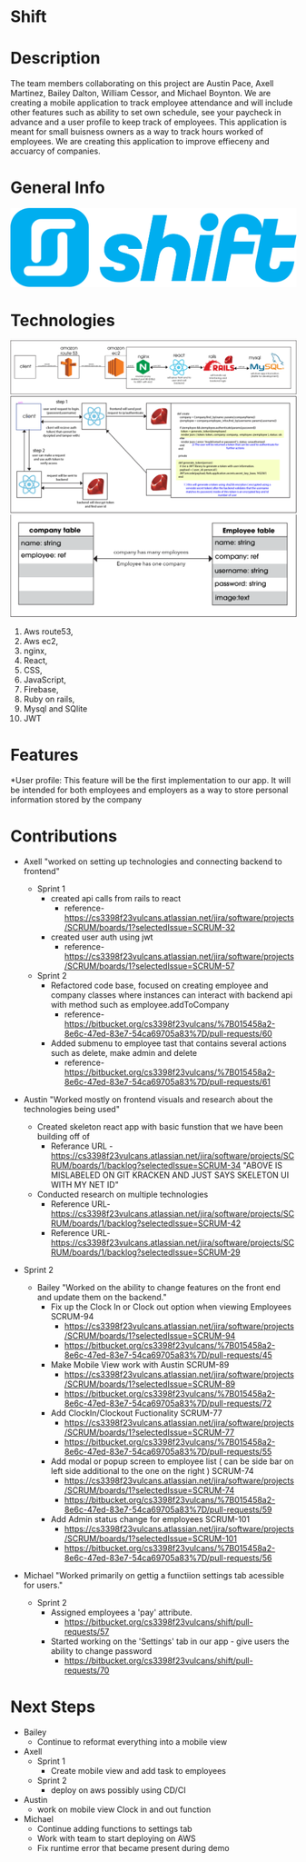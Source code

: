 # Shift #

# Description #
The team members collaborating on this project are Austin Pace,
Axell Martinez, Bailey Dalton, William Cessor, and Michael Boynton.
We are creating a mobile application to track employee attendance and will
include other features such as ability to set own schedule, see your 
paycheck in advance and a user profile to keep track of employees.
This application is meant for small buisness owners as a way 
to track hours worked of employees. We are creating this application
to improve effieceny and accuarcy of companies.

# General Info #

![Scheme](readme_images/shiftlogo.png)

# Technologies #
![Scheme](readme_images/awsExplained.png)
![Scheme](readme_images/jwtexplained.png)
![Scheme](readme_images/databasescheme.png)
1. Aws route53,
2. Aws ec2,
3. nginx,
4. React,
5. CSS,
6. JavaScript,
7. Firebase,
8. Ruby on rails,
9. Mysql and SQlite
10. JWT

# Features #
*User profile: This feature will be the first implementation to our app. 
It will be intended for both employees and employers as a way to store
personal information stored by the company

# Contributions #
* Axell "worked on setting up technologies and connecting backend to frontend"
  * Sprint 1
    * created api calls from rails to react         
      * reference-https://cs3398f23vulcans.atlassian.net/jira/software/projects/SCRUM/boards/1?selectedIssue=SCRUM-32
    * created user auth using jwt
      * reference-https://cs3398f23vulcans.atlassian.net/jira/software/projects/SCRUM/boards/1?selectedIssue=SCRUM-57
  * Sprint 2
    * Refactored code base, focused on creating employee and company classes where instances can interact with backend api with method such as employee.addToCompany
      * reference-https://bitbucket.org/cs3398f23vulcans/%7B015458a2-8e6c-47ed-83e7-54ca69705a83%7D/pull-requests/60
    * Added submenu to employee tast that contains several actions such as delete, make admin and delete
      * reference-https://bitbucket.org/cs3398f23vulcans/%7B015458a2-8e6c-47ed-83e7-54ca69705a83%7D/pull-requests/61
* Austin "Worked mostly on frontend visuals and research about the technologies being used"
    * Created skeleton react app with basic funstion that we have been building off of
        * Referance URL - https://cs3398f23vulcans.atlassian.net/jira/software/projects/SCRUM/boards/1/backlog?selectedIssue=SCRUM-34
        "ABOVE IS MISLABELED ON GIT KRACKEN AND JUST SAYS SKELETON UI WITH MY NET ID"
    * Conducted research on multiple technologies
        * Reference URL-https://cs3398f23vulcans.atlassian.net/jira/software/projects/SCRUM/boards/1/backlog?selectedIssue=SCRUM-42
        * Reference URL-https://cs3398f23vulcans.atlassian.net/jira/software/projects/SCRUM/boards/1/backlog?selectedIssue=SCRUM-29
* Sprint 2
    * Bailey "Worked on the ability to change features on the front end and update them on the backend."
        * Fix up the Clock In or Clock out option when viewing Employees SCRUM-94
          * https://cs3398f23vulcans.atlassian.net/jira/software/projects/SCRUM/boards/1?selectedIssue=SCRUM-94
          * https://bitbucket.org/cs3398f23vulcans/%7B015458a2-8e6c-47ed-83e7-54ca69705a83%7D/pull-requests/45
        * Make Mobile View work with Austin SCRUM-89
          * https://cs3398f23vulcans.atlassian.net/jira/software/projects/SCRUM/boards/1?selectedIssue=SCRUM-89
          * https://bitbucket.org/cs3398f23vulcans/%7B015458a2-8e6c-47ed-83e7-54ca69705a83%7D/pull-requests/72
        * Add ClockIn/Clockout Fuctionality SCRUM-77
          * https://cs3398f23vulcans.atlassian.net/jira/software/projects/SCRUM/boards/1?selectedIssue=SCRUM-77
          * https://bitbucket.org/cs3398f23vulcans/%7B015458a2-8e6c-47ed-83e7-54ca69705a83%7D/pull-requests/55
        * Add modal or popup screen to employee list ( can be side bar on left side additional to the one on the right ) SCRUM-74
          * https://cs3398f23vulcans.atlassian.net/jira/software/projects/SCRUM/boards/1?selectedIssue=SCRUM-74
          * https://bitbucket.org/cs3398f23vulcans/%7B015458a2-8e6c-47ed-83e7-54ca69705a83%7D/pull-requests/59
        * Add Admin status change for employees SCRUM-101
          * https://cs3398f23vulcans.atlassian.net/jira/software/projects/SCRUM/boards/1?selectedIssue=SCRUM-101
          * https://bitbucket.org/cs3398f23vulcans/%7B015458a2-8e6c-47ed-83e7-54ca69705a83%7D/pull-requests/56
          
* Michael "Worked primarily on gettig a functiion settings tab acessible for users."
  * Sprint 2
    * Assigned employees a 'pay' attribute.
      * https://bitbucket.org/cs3398f23vulcans/shift/pull-requests/57
    * Started working on the 'Settings' tab in our app - give users the ability to change password
      * https://bitbucket.org/cs3398f23vulcans/shift/pull-requests/70

# Next Steps #
* Bailey
  * Continue to reformat everything into a mobile view
* Axell
  * Sprint 1
    * Create mobile view and add task to employees
  * Sprint 2
    * deploy on aws possibly using CD/CI
* Austin
  * work on mobile view Clock in and out function
* Michael 
  * Continue adding functions to settings tab
  * Work with team to start deploying on AWS
  * Fix runtime error that became present during demo
